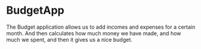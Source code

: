 # BudgetApp
The Budget application allows us to add incomes and expenses for a certain month. And then calculates how much money we have made, and how much we spent, and then it gives us a nice budget.

